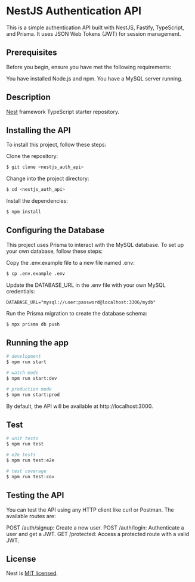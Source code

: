 
# NestJS Authentication API
This is a simple authentication API built with NestJS, Fastify, TypeScript, and Prisma. It uses JSON Web Tokens (JWT) for session management.

## Prerequisites
Before you begin, ensure you have met the following requirements:

You have installed Node.js and npm.
You have a MySQL server running.
## Description

[Nest](https://github.com/nestjs/nest) framework TypeScript starter repository.

## Installing the API
To install this project, follow these steps:

Clone the repository:
```bash
$ git clone <nestjs_auth_api>
```

Change into the project directory:
```bash
$ cd <nestjs_auth_api>
```


Install the dependencies:

```bash
$ npm install
```

## Configuring the Database
This project uses Prisma to interact with the MySQL database. To set up your own database, follow these steps:

Copy the .env.example file to a new file named .env:
```bash
$ cp .env.example .env
```

Update the DATABASE_URL in the .env file with your own MySQL credentials:
```
DATABASE_URL="mysql://user:password@localhost:3306/mydb"
```

Run the Prisma migration to create the database schema:
```bash
$ npx prisma db push
```

## Running the app

```bash
# development
$ npm run start

# watch mode
$ npm run start:dev

# production mode
$ npm run start:prod
```

By default, the API will be available at http://localhost:3000.

## Test

```bash
# unit tests
$ npm run test

# e2e tests
$ npm run test:e2e

# test coverage
$ npm run test:cov
```
## Testing the API
You can test the API using any HTTP client like curl or Postman. The available routes are:

POST /auth/signup: Create a new user.
POST /auth/login: Authenticate a user and get a JWT.
GET /protected: Access a protected route with a valid JWT.

## License

Nest is [MIT licensed](LICENSE).
